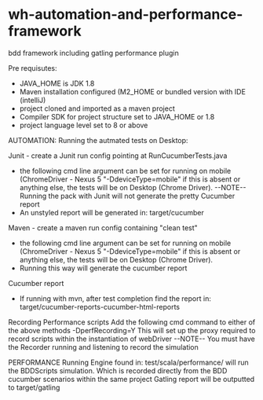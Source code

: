 # wh-automation-and-performance-framework
bdd framework including gatling performance plugin 

Pre requisutes: 
- JAVA_HOME is JDK 1.8 
- Maven installation configured (M2_HOME or bundled version with IDE (intelliJ)
- project cloned and imported as a maven project 
- Compiler SDK for project structure set to JAVA_HOME or 1.8
- project language level set to 8 or above 


AUTOMATION: 
Running the autmated tests on Desktop: 

Junit  - create a Junit run config pointing at RunCucumberTests.java 
  - the following cmd line argument can be set for running on mobile (ChromeDriver - Nexus 5 "-DdeviceType=mobile" if this is absent or anything else, the tests will be on Desktop (Chrome Driver).
  --NOTE-- Running the pack with Junit will not generate the pretty Cucumber report
  - An unstyled report will be generated in: target/cucumber
  
Maven - create a maven run config containing  "clean test" 
  - the following cmd line argument can be set for running on mobile (ChromeDriver - Nexus 5 "-DdeviceType=mobile" if this is absent or anything else, the tests will be on Desktop (Chrome Driver).
  - Running this way will generate the cucumber report
  
Cucumber report 
 - If running with mvn, after test completion find the report in: target/cucumber-reports-cucumber-html-reports
 
 Recording Performance scripts
 Add the following cmd command to either of the above methods -DperfRecording=Y
 This will set up the proxy required to record scripts within the instantiation of webDriver
 --NOTE-- You must have the Recorder running and listening to record the simulation
 
 PERFORMANCE
 Running Engine found in: test/scala/performance/ will run the BDDScripts simulation. Which is recorded directly from the BDD cucumber scenarios within the same project 
 Gatling report will be outputted to target/gatling
